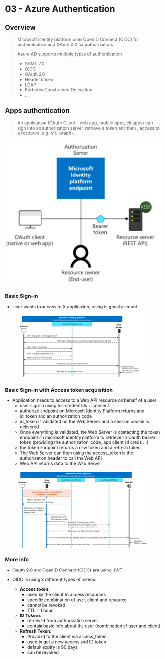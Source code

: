 # 03 - Azure Authentication

## Overview

> Microsoft identity platform uses OpenID Connect (OIDC) for authentication and OAuth 2.0 for authorization.
>
> Azure AD supports multiple types of authentication
>
> * SAML 2.0,&#x20;
> * OIDC&#x20;
> * OAuth 2.0&#x20;
> * Header based
> * LDAP
> * Kerberos Constrained Delegation
> * ...

## Apps authentication

> An application (OAuth Client - web app, mobile apps, cli apps) can sign into an authorization server, retrieve a token and then , access to a resource (e.g. M$ Graph).

![](<../../../../.gitbook/assets/image (1).png>)

### Basic Sign-in

* User wants to access to X application, using is gmail account.

<figure><img src="../../../../.gitbook/assets/image (9).png" alt=""><figcaption></figcaption></figure>

### Basic Sign-in with Access token acquisition

* Application needs to access to a Web API resource on behalf of a user
  * user sign-in using his credentials + consent
  * authorize endpoint on Microsoft Identity Platform returns and id\_token and an authorization\_code
  * id\_token is validated on the Web Server and a session cookie is delivered
  * Once everything is validated, the Web Server is contacting the token endpoint on microsoft identity platform to retrieve an Oauth bearer token (providing the authorization\_code, app client\_id creds ...)
  * the token endpoint returns a new token and a refresh token
  * The Web Server can then using the access\_token in the authorization header to call the Web API
  * Web API returns data to the Web Server

<figure><img src="../../../../.gitbook/assets/image (2).png" alt=""><figcaption></figcaption></figure>

### More info

* Oauth 2.0 and OpenID Connect (OIDC) are using JWT
*   OIDC is using 3 different types of tokens:

    * **Access token:**&#x20;
      * used by the client to access resources
      * specific combination of user, client and resource
      * cannot be revoked&#x20;
      * TTL = 1 hour
    * **ID Tokens:**
      * retrieved from authorization server
      * contain basic info about the user (combination of user and client)
    * **Refresh Token:**
      * Provided to the client via access\_token
      * used to get a new access and ID token
      * default expiry is 90 days
      * can be revoked





